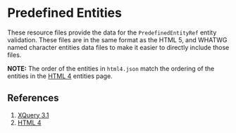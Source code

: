 # Predefined Entities

These resource files provide the data for the `PredefinedEntityRef` entity
validation. These files are in the same format as the HTML 5, and WHATWG
named character entities data files to make it easier to directly include
those files.

__NOTE:__ The order of the entities in `html4.json` match the ordering of
the entities in the [HTML 4](https://www.w3.org/TR/html4/sgml/entities.html)
entities page.

## References
1.  [XQuery 3.1](https://www.w3.org/TR/xquery-31/#prod-xquery31-PredefinedEntityRef)
1.  [HTML 4](https://www.w3.org/TR/html4/sgml/entities.html)
